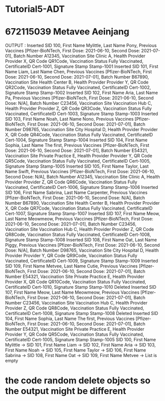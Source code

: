 # Tutorial5-ADT
# 672115039 Metavee Aeinjang
OUTPUT : 
Inserted SID 100, First Name Mylittle, Last Name Pony, Previous Vaccines [Pfizer-BioNTech, First Dose: 2021-06-10, Second Dose: 2021-07-01], Batch Number A12345, Vaccination Site Clinic A, Health Provider Provider X, QR Code QR1Code, Vaccination Status Fully Vaccinated, CertificateID Cert-1001, Signature Stamp Stamp-1001
Inserted SID 101, First Name Liam, Last Name Chen, Previous Vaccines [Pfizer-BioNTech, First Dose: 2021-06-10, Second Dose: 2021-07-01], Batch Number B67890, Vaccination Site Health Center B, Health Provider Provider Y, QR Code QR2Code, Vaccination Status Fully Vaccinated, CertificateID Cert-1002, Signature Stamp Stamp-1002
Inserted SID 102, First Name Aria, Last Name Pa, Previous Vaccines [Pfizer-BioNTech, First Dose: 2021-06-10, Second Dose: N/A], Batch Number C23456, Vaccination Site Vaccination Hub C, Health Provider Provider Z, QR Code QR3Code, Vaccination Status Fully Vaccinated, CertificateID Cert-1003, Signature Stamp Stamp-1003
Inserted SID 103, First Name Noah, Last Name Nono, Previous Vaccines [Pfizer-BioNTech, First Dose: 2021-06-10, Second Dose: 2021-07-01], Batch Number D98765, Vaccination Site City Hospital D, Health Provider Provider X, QR Code QR4Code, Vaccination Status Fully Vaccinated, CertificateID Cert-1004, Signature Stamp Stamp-1004
Inserted SID 104, First Name Sophia, Last Name The first, Previous Vaccines [Pfizer-BioNTech, First Dose: 2021-06-10, Second Dose: 2021-07-01], Batch Number E54321, Vaccination Site Private Practice E, Health Provider Provider Y, QR Code QR5Code, Vaccination Status Fully Vaccinated, CertificateID Cert-1005, Signature Stamp Stamp-1005
Inserted SID 105, First Name Taylor, Last Name Swift, Previous Vaccines [Pfizer-BioNTech, First Dose: 2021-06-10, Second Dose: N/A], Batch Number A12345, Vaccination Site Clinic A, Health Provider Provider Z, QR Code QR6Code, Vaccination Status Fully Vaccinated, CertificateID Cert-1006, Signature Stamp Stamp-1006
Inserted SID 106, First Name Sabrina, Last Name Carpenter, Previous Vaccines [Pfizer-BioNTech, First Dose: 2021-06-10, Second Dose: N/A], Batch Number B67890, Vaccination Site Health Center B, Health Provider Provider X, QR Code QR7Code, Vaccination Status Fully Vaccinated, CertificateID Cert-1007, Signature Stamp Stamp-1007
Inserted SID 107, First Name Meow, Last Name Meowmeow, Previous Vaccines [Pfizer-BioNTech, First Dose: 2021-06-10, Second Dose: 2021-07-01], Batch Number C23456, Vaccination Site Vaccination Hub C, Health Provider Provider Z, QR Code QR8Code, Vaccination Status Fully Vaccinated, CertificateID Cert-1008, Signature Stamp Stamp-1008
Inserted SID 108, First Name Oat, Last Name Piggy, Previous Vaccines [Pfizer-BioNTech, First Dose: 2021-06-10, Second Dose: N/A], Batch Number D98765, Vaccination Site City Hospital D, Health Provider Provider Y, QR Code QR9Code, Vaccination Status Fully Vaccinated, CertificateID Cert-1009, Signature Stamp Stamp-1009
Inserted SID 109, First Name Metvee, Last Name Cutie, Previous Vaccines [Pfizer-BioNTech, First Dose: 2021-06-10, Second Dose: 2021-07-01], Batch Number E54321, Vaccination Site Private Practice E, Health Provider Provider X, QR Code QR10Code, Vaccination Status Fully Vaccinated, CertificateID Cert-1010, Signature Stamp Stamp-1010
Deleted Inserted SID 107, First Name Meow, Last Name Meowmeow, Previous Vaccines [Pfizer-BioNTech, First Dose: 2021-06-10, Second Dose: 2021-07-01], Batch Number C23456, Vaccination Site Vaccination Hub C, Health Provider Provider Z, QR Code QR8Code, Vaccination Status Fully Vaccinated, CertificateID Cert-1008, Signature Stamp Stamp-1008
Deleted Inserted SID 104, First Name Sophia, Last Name The first, Previous Vaccines [Pfizer-BioNTech, First Dose: 2021-06-10, Second Dose: 2021-07-01], Batch Number E54321, Vaccination Site Private Practice E, Health Provider Provider Y, QR Code QR5Code, Vaccination Status Fully Vaccinated, CertificateID Cert-1005, Signature Stamp Stamp-1005
SID 100, First Name Mylittle -> SID 101, First Name Liam -> SID 102, First Name Aria -> SID 103, First Name Noah -> SID 105, First Name Taylor -> SID 106, First Name Sabrina -> SID 108, First Name Oat -> SID 109, First Name Metvee -> List is empty

# the code random delete objects so the output might be different
